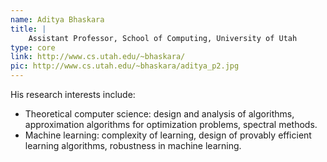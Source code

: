 ```yaml
---
name: Aditya Bhaskara
title: |
    Assistant Professor, School of Computing, University of Utah
type: core
link: http://www.cs.utah.edu/~bhaskara/
pic: http://www.cs.utah.edu/~bhaskara/aditya_p2.jpg
---
```


His research interests include:
* Theoretical computer science: design and analysis of algorithms, approximation algorithms for optimization problems, spectral methods.
* Machine learning: complexity of learning, design of provably efficient learning algorithms, robustness in machine learning.
